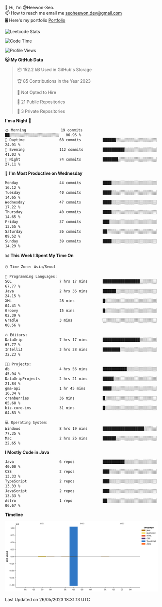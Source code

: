 👋 Hi, I’m @Heewon-Seo.  
📫 How to reach me email me seoheewon.dev@gmail.com   
🖥 Here's my portfolio [Portfolio](https://haileynotes.notion.site/HEEWON-SEO-f98fe97412ee4a6a94fd24fe6832f84c)

![Leetcode Stats](https://leetcode.card.workers.dev/?username=Heewon-Seo)

 <!--START_SECTION:waka-->
![Code Time](http://img.shields.io/badge/Code%20Time-481%20hrs%2017%20mins-blue)

![Profile Views](http://img.shields.io/badge/Profile%20Views-0-blue)

**🐱 My GitHub Data** 

> 📦 152.2 kB Used in GitHub's Storage 
 > 
> 🏆 85 Contributions in the Year 2023
 > 
> 🚫 Not Opted to Hire
 > 
> 📜 21 Public Repositories 
 > 
> 🔑 3 Private Repositories 
 > 
**I'm a Night 🦉** 

```text
🌞 Morning                19 commits          ██░░░░░░░░░░░░░░░░░░░░░░░   06.96 % 
🌆 Daytime                68 commits          ██████░░░░░░░░░░░░░░░░░░░   24.91 % 
🌃 Evening                112 commits         ██████████░░░░░░░░░░░░░░░   41.03 % 
🌙 Night                  74 commits          ███████░░░░░░░░░░░░░░░░░░   27.11 % 
```
📅 **I'm Most Productive on Wednesday** 

```text
Monday                   44 commits          ████░░░░░░░░░░░░░░░░░░░░░   16.12 % 
Tuesday                  40 commits          ████░░░░░░░░░░░░░░░░░░░░░   14.65 % 
Wednesday                47 commits          ████░░░░░░░░░░░░░░░░░░░░░   17.22 % 
Thursday                 40 commits          ████░░░░░░░░░░░░░░░░░░░░░   14.65 % 
Friday                   37 commits          ███░░░░░░░░░░░░░░░░░░░░░░   13.55 % 
Saturday                 26 commits          ██░░░░░░░░░░░░░░░░░░░░░░░   09.52 % 
Sunday                   39 commits          ████░░░░░░░░░░░░░░░░░░░░░   14.29 % 
```


📊 **This Week I Spent My Time On** 

```text
🕑︎ Time Zone: Asia/Seoul

💬 Programming Languages: 
SQL                      7 hrs 17 mins       █████████████████░░░░░░░░   67.77 % 
Java                     2 hrs 36 mins       ██████░░░░░░░░░░░░░░░░░░░   24.15 % 
XML                      28 mins             █░░░░░░░░░░░░░░░░░░░░░░░░   04.41 % 
Groovy                   15 mins             █░░░░░░░░░░░░░░░░░░░░░░░░   02.39 % 
Gradle                   3 mins              ░░░░░░░░░░░░░░░░░░░░░░░░░   00.56 % 

🔥 Editors: 
DataGrip                 7 hrs 17 mins       █████████████████░░░░░░░░   67.77 % 
IntelliJ                 3 hrs 28 mins       ████████░░░░░░░░░░░░░░░░░   32.23 % 

🐱‍💻 Projects: 
db                       4 hrs 56 mins       ███████████░░░░░░░░░░░░░░   45.94 % 
DataGripProjects         2 hrs 21 mins       █████░░░░░░░░░░░░░░░░░░░░   21.84 % 
gma-api                  1 hr 45 mins        ████░░░░░░░░░░░░░░░░░░░░░   16.34 % 
cranberries              36 mins             █░░░░░░░░░░░░░░░░░░░░░░░░   05.68 % 
biz-core-ims             31 mins             █░░░░░░░░░░░░░░░░░░░░░░░░   04.83 % 

💻 Operating System: 
Windows                  8 hrs 19 mins       ███████████████████░░░░░░   77.35 % 
Mac                      2 hrs 26 mins       ██████░░░░░░░░░░░░░░░░░░░   22.65 % 
```

**I Mostly Code in Java** 

```text
Java                     6 repos             ██████████░░░░░░░░░░░░░░░   40.00 % 
CSS                      2 repos             ███░░░░░░░░░░░░░░░░░░░░░░   13.33 % 
TypeScript               2 repos             ███░░░░░░░░░░░░░░░░░░░░░░   13.33 % 
JavaScript               2 repos             ███░░░░░░░░░░░░░░░░░░░░░░   13.33 % 
Astro                    1 repo              ██░░░░░░░░░░░░░░░░░░░░░░░   06.67 % 
```



**Timeline**

![Lines of Code chart](https://raw.githubusercontent.com/Heewon-Seo/Heewon-Seo/main/assets/bar_graph.png)


 Last Updated on 26/05/2023 18:31:13 UTC
<!--END_SECTION:waka-->

